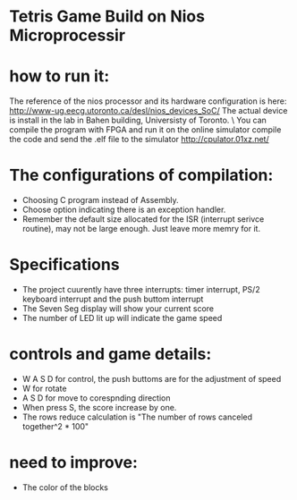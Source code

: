 # Tetris Game Build on Nios Microprocessir

# how to run it:
The reference of the nios processor and its hardware configuration is here:
http://www-ug.eecg.utoronto.ca/desl/nios_devices_SoC/
The actual device is install in the lab in Bahen building, Universisty of Toronto. \\
You can compile the program with FPGA and run it on the online simulator
compile the code and send the .elf file to the simulator
http://cpulator.01xz.net/

# The configurations of compilation:
* Choosing C program instead of Assembly.
* Choose option indicating there is an exception handler. 
* Remember the default size allocated for the ISR (interrupt serivce routine), may not be large enough. Just leave more memry for it.

# Specifications
* The project cuurently have three interrupts: timer interrupt, PS/2 keyboard interrupt and the push buttom interrupt
* The Seven Seg display will show your current score
* The number of LED lit up will indicate the game speed

# controls and game details:
* W A S D for control, the push buttoms are for the adjustment of speed
* W for rotate
* A S D for move to corespnding direction
* When press S, the score increase by one.
* The rows reduce calculation is "The number of rows canceled together^2 * 100"


# need to improve:
* The color of the blocks



